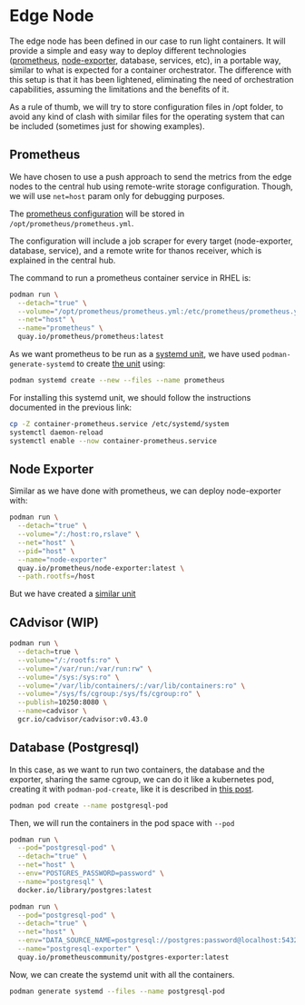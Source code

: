 # Edge Node

The edge node has been defined in our case to run light containers. It will provide a simple and easy way to deploy different technologies ([prometheus](https://prometheus.io/), [node-exporter](https://prometheus.io/docs/guides/node-exporter/), database, services, etc), in a portable way, similar to what is expected for a container orchestrator. The difference with this setup is that it has been lightened, eliminating the need of orchestration capabilities, assuming the limitations and the benefits of it.

As a rule of thumb, we will try to store configuration files in /opt folder, to avoid any kind of clash with similar files for the operating system that can be included (sometimes just for showing examples).

## Prometheus

We have chosen to use a push approach to send the metrics from the edge nodes to the central hub using remote-write storage configuration. Though, we will use `net=host` param only for debugging purposes.

The [prometheus configuration](prometheus/prometheus.yml) will be stored in `/opt/prometheus/prometheus.yml`.

The configuration will include a job scraper for every target (node-exporter, database, service), and a remote write for thanos receiver, which is explained in the central hub.

The command to run a prometheus container service in RHEL is:

```bash
podman run \
  --detach="true" \
  --volume="/opt/prometheus/prometheus.yml:/etc/prometheus/prometheus.yml:z" \
  --net="host" \
  --name="prometheus" \
  quay.io/prometheus/prometheus:latest
```

As we want prometheus to be run as a [systemd unit](https://access.redhat.com/documentation/en-us/red_hat_enterprise_linux/8/html-single/building_running_and_managing_containers/index#assembly_porting-containers-to-systemd-using-podman_building-running-and-managing-containers), we have used `podman-generate-systemd` to create [the unit](prometheus/container-prometheus.service) using:

```bash
podman systemd create --new --files --name prometheus
```

For installing this systemd unit, we should follow the instructions documented in the previous link:

```bash
cp -Z container-prometheus.service /etc/systemd/system
systemctl daemon-reload
systemctl enable --now container-prometheus.service
```


## Node Exporter 

Similar as we have done with prometheus, we can deploy node-exporter with:

```bash
podman run \
  --detach="true" \
  --volume="/:/host:ro,rslave" \
  --net="host" \
  --pid="host" \
  --name="node-exporter"
  quay.io/prometheus/node-exporter:latest \
  --path.rootfs=/host
```

But we have created a [similar unit](node-exporter/container-node-exporter.service)

## CAdvisor (WIP)


```bash
podman run \
  --detach=true \
  --volume="/:/rootfs:ro" \
  --volume="/var/run:/var/run:rw" \
  --volume="/sys:/sys:ro" \
  --volume="/var/lib/containers/:/var/lib/containers:ro" \
  --volume="/sys/fs/cgroup:/sys/fs/cgroup:ro" \
  --publish=10250:8080 \
  --name=cadvisor \
  gcr.io/cadvisor/cadvisor:v0.43.0
```

## Database (Postgresql)

In this case, as we want to run two containers, the database and the exporter, sharing the same cgroup, we can do it like a kubernetes pod, creating it with `podman-pod-create`, like it is described in [this post](https://developers.redhat.com/blog/2019/01/15/podman-managing-containers-pods). 

```bash
podman pod create --name postgresql-pod
```

Then, we will run the containers in the pod space with `--pod`

```bash
podman run \
  --pod="postgresql-pod" \
  --detach="true" \
  --net="host" \
  --env="POSTGRES_PASSWORD=password" \
  --name="postgresql" \
  docker.io/library/postgres:latest
```

```bash
podman run \
  --pod="postgresql-pod" \
  --detach="true" \
  --net="host" \
  --env="DATA_SOURCE_NAME=postgresql://postgres:password@localhost:5432/postgres?sslmode=disable" \
  --name="postgresql-exporter" \
  quay.io/prometheuscommunity/postgres-exporter:latest
```

Now, we can create the systemd unit with all the containers.

```bash
podman generate systemd --files --name postgresql-pod
```
